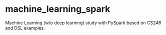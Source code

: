 # machine_learning_spark
Machine Learning (w/o deep learning) study with PySpark based on CS246 and DSL examples.
